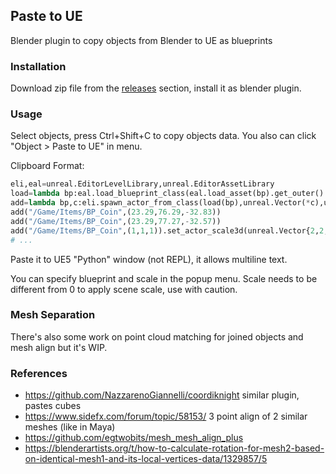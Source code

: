 ## Paste to UE

Blender plugin to copy objects from Blender to UE as blueprints

### Installation

Download zip file from the [releases](https://github.com/joric/paste_to_ue/releases) section, install it as blender plugin.

### Usage

Select objects, press Ctrl+Shift+C to copy objects data. You also can click "Object > Paste to UE" in menu.

Clipboard Format:

```python
eli,eal=unreal.EditorLevelLibrary,unreal.EditorAssetLibrary
load=lambda bp:eal.load_blueprint_class(eal.load_asset(bp).get_outer().get_full_name())
add=lambda bp,c:eli.spawn_actor_from_class(load(bp),unreal.Vector(*c),unreal.Rotator(0,0,0))
add("/Game/Items/BP_Coin",(23.29,76.29,-32.83))
add("/Game/Items/BP_Coin",(23.29,77.27,-32.57))
add("/Game/Items/BP_Coin",(1,1,1)).set_actor_scale3d(unreal.Vector{2,2,2}) # optional
# ...
```

Paste it to UE5 "Python" window (not REPL), it allows multiline text.

You can specify blueprint and scale in the popup menu.
Scale needs to be different from 0 to apply scene scale, use with caution.

### Mesh Separation

There's also some work on point cloud matching for joined objects and mesh align but it's WIP.

### References

* https://github.com/NazzarenoGiannelli/coordiknight similar plugin, pastes cubes
* https://www.sidefx.com/forum/topic/58153/ 3 point align of 2 similar meshes (like in Maya)
* https://github.com/egtwobits/mesh_mesh_align_plus
* https://blenderartists.org/t/how-to-calculate-rotation-for-mesh2-based-on-identical-mesh1-and-its-local-vertices-data/1329857/5
